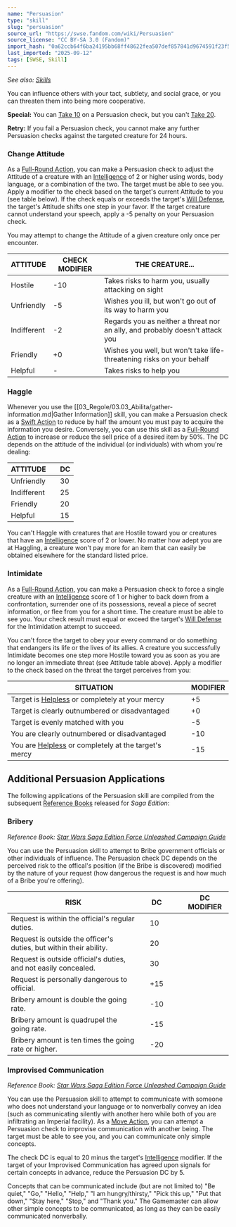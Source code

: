```yaml
---
name: "Persuasion"
type: "skill"
slug: "persuasion"
source_url: "https://swse.fandom.com/wiki/Persuasion"
source_license: "CC BY-SA 3.0 (Fandom)"
import_hash: "0a62ccb64f6ba24195bb68ff48622fea507def857841d9674591f23f55089c82"
last_imported: "2025-09-12"
tags: [SWSE, Skill]
---
```

*See also: [Skills](https://swse.fandom.com/wiki/Skills)*

You can influence others with your tact, subtlety, and social grace, or you can threaten them into being more cooperative.

**Special:** You can [Take 10](https://swse.fandom.com/wiki/Take_10) on a Persuasion check, but you can't [Take 20](https://swse.fandom.com/wiki/Take_20).

**Retry:** If you fail a Persuasion check, you cannot make any further Persuasion checks against the targeted creature for 24 hours.

### Change Attitude
As a [Full-Round Action](https://swse.fandom.com/wiki/Full-Round_Action), you can make a Persuasion check to adjust the Attitude of a creature with an [Intelligence](https://swse.fandom.com/wiki/Intelligence) of 2 or higher using words, body language, or a combination of the two. The target must be able to see you. Apply a modifier to the check based on the target's current Attitude to you (see table below). If the check equals or exceeds the target's [Will Defense](https://swse.fandom.com/wiki/Will_Defense), the target's Attitude shifts one step in your favor. If the target creature cannot understand your speech, apply a -5 penalty on your Persuasion check.

You may attempt to change the Attitude of a given creature only once per encounter.

| ATTITUDE | CHECK MODIFIER | THE CREATURE... |
| --- | --- | --- |
| Hostile | <nowiki>-10</nowiki> | Takes risks to harm you, usually attacking on sight |
| Unfriendly | <nowiki>-5</nowiki> | Wishes you ill, but won't go out of its way to harm you |
| Indifferent | <nowiki>-2</nowiki> | Regards you as neither a threat nor an ally, and probably doesn't attack you |
| Friendly | <nowiki>+0</nowiki> | Wishes you well, but won't take life-threatening risks on your behalf |
| Helpful | <nowiki>-</nowiki> | Takes risks to help you |

### Haggle
Whenever you use the [[03_Regole/03.03_Abilita/gather-information.md|Gather Information]] skill, you can make a Persuasion check as a [Swift Action](https://swse.fandom.com/wiki/Swift_Action) to reduce by half the amount you must pay to acquire the information you desire. Conversely, you can use this skill as a [Full-Round Action](https://swse.fandom.com/wiki/Full-Round_Action) to increase or reduce the sell price of a desired item by 50%. The DC depends on the attitude of the individual (or individuals) with whom you're dealing: 

| ATTITUDE |  | DC |
| --- | --- | --- |
| Unfriendly |  | 30 |
| Indifferent |  | 25 |
| Friendly |  | 20 |
| Helpful |  | 15 |

You can't Haggle with creatures that are Hostile toward you or creatures that have an [Intelligence](https://swse.fandom.com/wiki/Intelligence) score of 2 or lower. No matter how adept you are at Haggling, a creature won't pay more for an item that can easily be obtained elsewhere for the standard listed price.

### Intimidate
As a [Full-Round Action](https://swse.fandom.com/wiki/Full-Round_Action), you can make a Persuasion check to force a single creature with an [Intelligence](https://swse.fandom.com/wiki/Intelligence) score of 1 or higher to back down from a confrontation, surrender one of its possessions, reveal a piece of secret information, or flee from you for a short time. The creature must be able to see you. Your check result must equal or exceed the target's [Will Defense](https://swse.fandom.com/wiki/Will_Defense) for the Intimidation attempt to succeed.

You can't force the target to obey your every command or do something that endangers its life or the lives of its allies. A creature you successfully Intimidate becomes one step more Hostile toward you as soon as you are no longer an immediate threat (see Attitude table above). Apply a modifier to the check based on the threat the target perceives from you:

| SITUATION |  | MODIFIER |
| --- | --- | --- |
| Target is [Helpless](https://swse.fandom.com/wiki/Helpless) or completely at your mercy |  | <nowiki>+5</nowiki> |
| Target is clearly outnumbered or disadvantaged |  | <nowiki>+0</nowiki> |
| Target is evenly matched with you |  | <nowiki>-5</nowiki> |
| You are clearly outnumbered or disadvantaged |  | <nowiki>-10</nowiki> |
| You are [Helpless](https://swse.fandom.com/wiki/Helpless) or completely at the target's mercy |  | <nowiki>-15</nowiki> |

## Additional Persuasion Applications
The following applications of the Persuasion skill are compiled from the subsequent [Reference Books](https://swse.fandom.com/wiki/Reference_Books) released for *Saga Edition*:

### Bribery
*Reference Book: [Star Wars Saga Edition Force Unleashed Campaign Guide](https://swse.fandom.com/wiki/Star_Wars_Saga_Edition_Force_Unleashed_Campaign_Guide)*

You can use the Persuasion skill to attempt to Bribe government officials or other individuals of influence. The Persuasion check DC depends on the perceived risk to the offical's position (if the Bribe is discovered) modified by the nature of your request (how dangerous the request is and how much of a Bribe you're offering).

| RISK |  | DC |  |  | DC MODIFIER |
| --- | --- | --- | --- | --- | --- |
| Request is within the official's regular duties. |  | 10 |  |  |  |
| Request is outside the officer's duties, but within their ability. |  | 20 |  |  |  |
| Request is outside official's duties, and not easily concealed. |  | 30 |  |  |  |
| Request is personally dangerous to official. |  | <nowiki>+15</nowiki> |  |  |  |
| Bribery amount is double the going rate. |  | <nowiki>-10</nowiki> |  |  |  |
| Bribery amount is quadrupel the going rate. |  | <nowiki>-15</nowiki> |  |  |  |
| Bribery amount is ten times the going rate or higher. |  | <nowiki>-20</nowiki> |  |  |  |

### Improvised Communication
*Reference Book: [Star Wars Saga Edition Force Unleashed Campaign Guide](https://swse.fandom.com/wiki/Star_Wars_Saga_Edition_Force_Unleashed_Campaign_Guide)*

You can use the Persuasion skill to attempt to communicate with someone who does not understand your language or to nonverbally convey an idea (such as communicating silently with another hero while both of you are infiltrating an Imperial facility). As a [Move Action](https://swse.fandom.com/wiki/Move_Action), you can attempt a Persuasion check to improvise communication with another being. The target must be able to see you, and you can communicate only simple concepts.

The check DC is equal to 20 minus the target's [Intelligence](https://swse.fandom.com/wiki/Intelligence) modifier. If the target of your Improvised Communication has agreed upon signals for certain concepts in advance, reduce the Persuasion DC by 5.

Concepts that can be communicated include (but are not limited to) "Be quiet," "Go," "Hello," "Help," "I am hungry/thirsty," "Pick this up," "Put that down," "Stay here," "Stop," and "Thank you." The Gamemaster can allow other simple concepts to be communicated, as long as they can be easily communicated nonverbally.